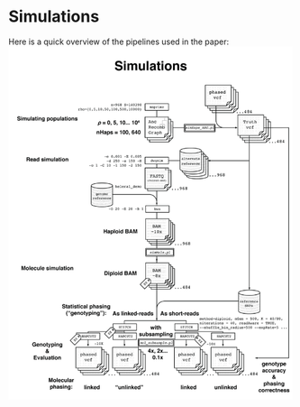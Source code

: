 # Simulations
Here is a quick overview of the pipelines used in the paper:
![Pipeline](Pipelines_simulations_1.png?raw=true "Simulation pipeline")
